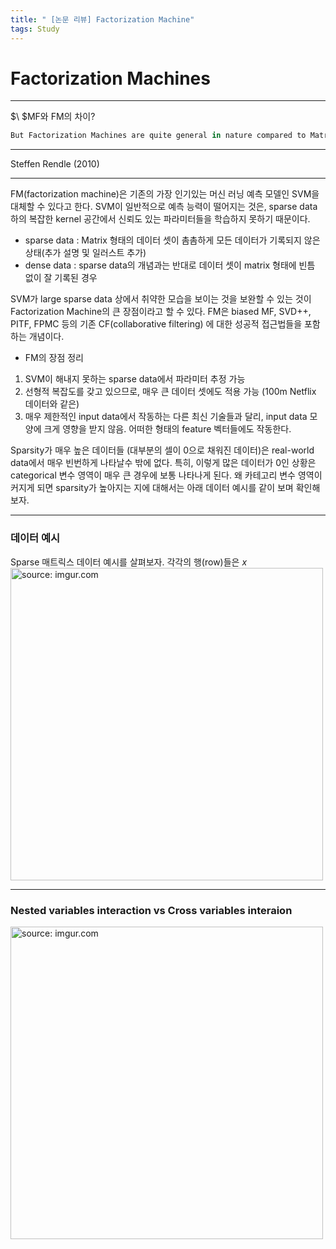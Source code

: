 ```yaml
---
title: " [논문 리뷰] Factorization Machine"
tags: Study
---
```


# Factorization Machines

---
$\ $MF와 FM의 차이?

```python
But Factorization Machines are quite general in nature compared to Matrix Factorization. The problem formulation itself is very different. It is formulated as a linear model, with interactions between features as additional parameters. This feature interaction is done in their latent space representation instead of their plain format. So along with the feature interactions like in Matrix Factorization, it also takes the linear weights of different features.
```

---
Steffen Rendle (2010)
***
FM(factorization machine)은 기존의 가장 인기있는 머신 러닝 예측 모델인 SVM을 대체할 수 있다고 한다. SVM이 일반적으로 예측 능력이 떨어지는 것은, sparse data 하의 복잡한 kernel 공간에서 신뢰도 있는 파라미터들을 학습하지 못하기 때문이다.
* sparse data : Matrix 형태의 데이터 셋이 촘촘하게 모든 데이터가 기록되지 않은 상태(추가 설명 및 일러스트 추가)
* dense data : sparse data의 개념과는 반대로 데이터 셋이 matrix 형태에 빈틈 없이 잘 기록된 경우<br>

SVM가 large sparse data 상에서 취약한 모습을 보이는 것을 보완할 수 있는 것이 Factorization Machine의 큰 장점이라고 할 수 있다. FM은 biased MF, SVD++, PITF, FPMC 등의 기존 CF(collaborative filtering) 에 대한 성공적 접근법들을 포함하는 개념이다.

* FM의 장점 정리<br>
1) SVM이 해내지 못하는 sparse data에서 파라미터 추정 가능<br>
2) 선형적 복잡도를 갖고 있으므로, 매우 큰 데이터 셋에도 적용 가능 (100m Netflix 데이터와 같은)<br>
3) 매우 제한적인 input data에서 작동하는 다른 최신 기술들과 달리, input data 모양에 크게 영향을 받지 않음. 어떠한 형태의 feature 벡터들에도 작동한다.

Sparsity가 매우 높은 데이터들 (대부분의 셀이 0으로 채워진 데이터)은 real-world data에서 매우 빈번하게 나타날수 밖에 없다. 특히, 이렇게 많은 데이터가 0인 상황은 categorical 변수 영역이 매우 큰 경우에 보통 나타나게 된다. 왜 카테고리 변수 영역이 커지게 되면 sparsity가 높아지는 지에 대해서는 아래 데이터 예시를 같이 보며 확인해보자.

---

### 데이터 예시

 Sparse 매트릭스 데이터 예시를 살펴보자. 각각의 행(row)들은 ${x}$
<a href="https://imgur.com/JFxBz4i.png"><img src="https://imgur.com/JFxBz4i.png" title="source: imgur.com" width="500px" /></a>

---

### Nested variables interaction vs Cross variables interaion<br>



<a href="https://i.imgur.com/GCBQGkr.png"><img src="https://i.imgur.com/GCBQGkr.png" title="source: imgur.com" width="500px" /></a>
